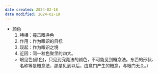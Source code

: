 ```yaml
---
date created: 2024-02-18
date modified: 2024-02-18
---
```

- 颜色
    1. 特相：撞击眼净色    
    2. 作用：作为眼识的目标
    3. 现起：作为眼识之境
    4. 近因：同一粒色聚里的四大。
    - 眼见色(颜色)，只见到究竟法的颜色，不可能见到概念法。东西的形状、名称等是概念法，那是见到以后，由意门产生的概念，与眼门无关。）
